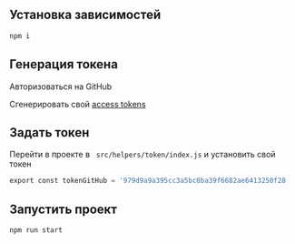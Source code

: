 ## Установка зависимостей

```bash
npm i
```

## Генерация токенa
Авторизоваться на GitHub

Сгенерировать свой [access tokens](https://github.com/settings/tokens)

## Задать токен

Перейти в проекте в ```
src/helpers/token/index.js``` и установить свой токен

```python
export const tokenGitHub = '979d9a9a395cc3a5bc0ba39f6682ae6413250f28  '
```
## Запустить проект
```bash
npm run start
``` 